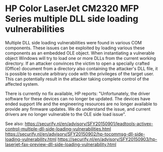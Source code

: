 # HP Color LaserJet CM2320 MFP Series multiple DLL side loading vulnerabilities
Multiple DLL side loading vulnerabilities were found in various COM components. These issues can be exploited by loading various these components as an embedded OLE object. When instantiating a vulnerable object Windows will try to load one or more DLLs from the current working directory. If an attacker convinces the victim to open a specially crafted (Office) document from a directory also containing the attacker's DLL file, it is possible to execute arbitrary code with the privileges of the target user. This can potentially result in the attacker taking complete control of the affected system.

There is currently no fix available, HP reports: "Unfortunately, the driver software for these devices can no longer be updated. The devices have ended support life and the engineering resources are no longer available to provide any firmware updates. We do understand the issue, and current drivers are no longer vulnerable to the OLE side load issue".

See also:
https://securify.nl/en/advisory/SFY20150901/leadtools-activex-control-multiple-dll-side-loading-vulnerabilities.html
https://securify.nl/en/advisory/SFY20150902/hp-tocommsg-dll-side-loading-vulnerability.html
https://securify.nl/en/advisory/SFY20150903/hp-laserjet-fax-preview-dll-side-loading-vulnerability.html